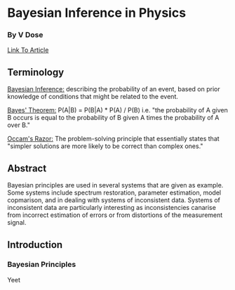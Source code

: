 # Bayesian Inference in Physics
### By V Dose
[Link To Article](http://www2.ipp.mpg.de/~rrf/bda/Publications/Papers/dose03b.pdf)


## Terminology

<u> Bayesian Inference:</u> describing the probability of an event, based on prior knowledge of conditions that might be related to the event.

<u> Bayes' Theorem:</u> P(A|B) = P(B|A) * P(A) / P(B) 
i.e. "the probability of A given B occurs is equal to the probability of B given A times the probability of A over B."

<u> Occam's Razor:</u> The problem-solving principle that essentially states that "simpler solutions are more likely to be correct than complex ones."

## Abstract

Bayesian principles are used in several systems that are given as example. 
Some systems include spectrum restoration, parameter estimation, model copmarison, and in dealing with systems of inconsistent data.
Systems of inconsistent data are particularly interesting as inconsistencies canarise from incorrect estimation of errors or from distortions of the measurement signal.


## Introduction

### Bayesian Principles

Yeet


### 